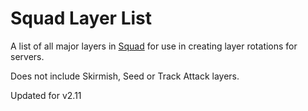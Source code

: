 # Squad Layer List
A list of all major layers in [Squad](https://joinsquad.com/) for use in creating layer rotations for servers.

Does not include Skirmish, Seed or Track Attack layers.

Updated for v2.11
